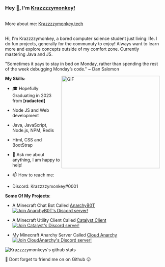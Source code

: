 ### Hey 👋, I'm [Krazzzzymonkey!](https://github.com/Krazzzzymonkey)


<br />
 More about me: <a href="https://krazzzzymonkey.tech/" align="left" >Krazzzzymonkey.tech </a> 
<br />
<br />

Hi, I'm Krazzzzymonkey, a bored computer science student just living life. I do fun projects, generally for the communuty to enjoy! Always want to learn more and explore concepts outside of my comfort zone. Currently mastering Java and JS.

"Sometimes it pays to stay in bed on Monday, rather than spending the rest of the week debugging Monday’s code."
~ Dan Salomon 


 [<img align="right" height="300px" width= "320px" alt="GIF" src="https://i.imgur.com/c1yrSSb.gif" />](https://www.reddit.com/r/linuxmemes/)

**My Skills:**

- 🎓 Hopefully Graduating in 2023 from **\[radacted]** 
-  Node JS and Web development
-  Java, JavaScript, Node.js, NPM, Redis
-  Html, CSS and BootStrap

- 💬 Ask me about anything, I am happy to help!
- 📫 How to reach me: 
- Discord: Krazzzzymonkey#0001

**Some Of My Projects:**

- A Minecraft Chat Bot Called <a href="https://anarchybot.cc/" align="left" > AnarchyB0T </a> <br />
  [![Join AnarchyB0T's Discord server!](https://invidget.switchblade.xyz/ASYAjUHQvh)](https://discord.gg/ASYAjUHQvh)

- A Minecraft Utility Client Called <a href="https://catalyst.sexy/" align="left" > Catalyst Client </a> <br />
 [![Join Catalyst's Discord server!](https://invidget.switchblade.xyz/SVhedRNDfw)](https://discord.gg/SVhedRNDfw)

- My Minecraft Anarchy Server Called <a href="https://cloudanarchy.org/" align="left" > Cloud Anarchy </a> <br />
 [![Join CloudAnarchy's Discord server!](https://invidget.switchblade.xyz/4arsMktFmc)](https://discord.gg/4arsMktFmc)

 
 

![Krazzzzymonkeys's github stats](https://github-readme-stats.vercel.app/api?username=Krazzzzymonkey&show_icons=true&hide_border=true)

:pushpin: Dont forget to friend me on on Github :stuck_out_tongue: 

